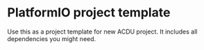 # PlatformIO project template
Use this as a project template for new ACDU project. It includes all dependencies you might need.